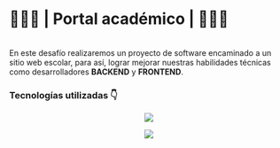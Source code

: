 # 👨🏻‍🎓 | Portal académico | 👩🏻‍🎓

<br>
En este desafío realizaremos un proyecto de software encaminado a un sitio web escolar, para así, lograr mejorar nuestras habilidades técnicas como desarrolladores <strong>BACKEND</strong> y <strong>FRONTEND</strong>.
<br>

### Tecnologías utilizadas 👇
<p align="center"> 
  <img  src="https://skillicons.dev/icons?i=mysql,git,figma,react,vue,tailwind,html,css,js,ts"/>
</p>
<p align="center">
    <img src="https://user-images.githubusercontent.com/74038190/219923823-bf1ce878-c6b8-4faa-be07-93e6b1006521.gif">
</p>
